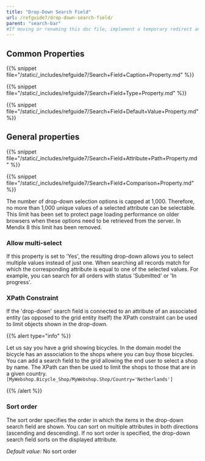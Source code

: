 ```yaml
---
title: "Drop-Down Search Field"
url: /refguide7/drop-down-search-field/
parent: "search-bar"
#If moving or renaming this doc file, implement a temporary redirect and let the respective team know they should update the URL in the product. See Mapping to Products for more details.
---
```


## Common Properties

{{% snippet file="/static/_includes/refguide7/Search+Field+Caption+Property.md" %}}

{{% snippet file="/static/_includes/refguide7/Search+Field+Type+Property.md" %}}

{{% snippet file="/static/_includes/refguide7/Search+Field+Default+Value+Property.md" %}}

## General properties

{{% snippet file="/static/_includes/refguide7/Search+Field+Attribute+Path+Property.md" %}}

{{% snippet file="/static/_includes/refguide7/Search+Field+Comparison+Property.md" %}}

The number of drop-down selection options is capped at 1,000. Therefore, no more than 1,000 unique values of a selected attribute can be selectable. This limit has been set to protect page loading performance on older browsers when these options need to be retrieved from the server. In Mendix 8 this limit has been removed.

### Allow multi-select

If this property is set to 'Yes', the resulting drop-down allows you to select multiple values instead of just one. When searching all records match for which the corresponding attribute is equal to one of the selected values. For example, you can search for all orders with status 'Submitted' or 'In progress'.

### XPath Constraint

If the 'drop-down' search field is connected to an attribute of an associated entity (as opposed to the grid entity itself) the XPath constraint can be used to limit objects shown in the drop-down.

{{% alert type="info" %}}

Let us say you have a grid showing bicycles. In the domain model the bicycle has an association to the shops where you can buy those bicycles. You can add a search field to the grid allowing the end user to select a shop by name. The XPath can then be used to limit the shops to those that are in a given country.
`[MyWebshop.Bicycle_Shop/MyWebshop.Shop/Country='Netherlands']`

{{% /alert %}}

### Sort order

The sort order specifies the order in which the items in the drop-down search field are shown. You can sort on multiple attributes in both directions (ascending and descending). If no sort order is specified, the drop-down search field sorts on the displayed attribute.

_Default value:_ No sort order
